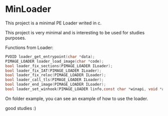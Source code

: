 # MinLoader

This project is a minimal PE Loader writed in c.

This project is very minimal and is interesting to be used for studies purposes.

Functions from Loader:

```c
PVOID loader_get_entrypoint(char *data);
PIMAGE_LOADER loader_load_image(char *code);
bool loader_fix_sections(PIMAGE_LOADER ILoader);
bool loader_fix_IAT(PIMAGE_LOADER ILoader);
bool loader_fix_reloc(PIMAGE_LOADER ILoader);
bool loader_call_tls(PIMAGE_LOADER ILoader);
bool loader_end_image(PIMAGE_LOADER ILoader);
bool loader_set_winhook(PIMAGE_LOADER linfo,const char *winapi, void *addr);
```

On folder example, you can see an example of how to use the loader.

good studies :)
